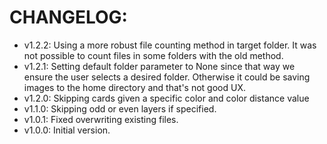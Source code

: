 # CHANGELOG:

- v1.2.2: Using a more robust file counting method in target folder. It was not possible to count files in some folders with the old method.
- v1.2.1: Setting default folder parameter to None since that way we ensure the user selects a desired folder. Otherwise it could be saving images to the home directory and that's not good UX.
- v1.2.0: Skipping cards given a specific color and color distance value
- v1.1.0: Skipping odd or even layers if specified.
- v1.0.1: Fixed overwriting existing files.
- v1.0.0: Initial version.
